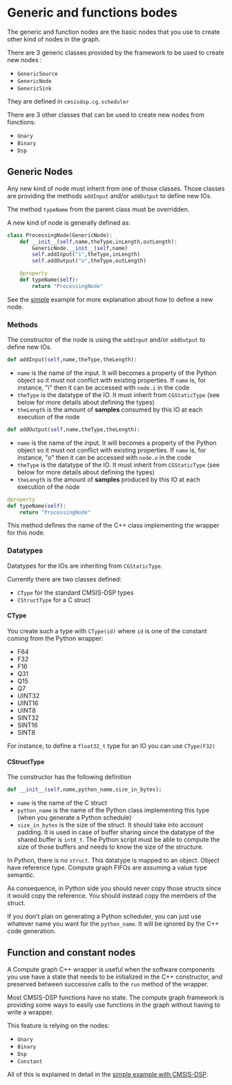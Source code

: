 # Generic and functions bodes

The generic and function nodes are the basic nodes that you use to create other kind of nodes in the graph.

There are 3 generic classes provided by the framework to be used to create new nodes :

* `GenericSource`
* `GenericNode`
* `GenericSink`

They are defined in `cmsisdsp.cg.scheduler`

There are 3 other classes that can be used to create new nodes from functions:

* `Unary`
* `Binary`
* `Dsp`

## Generic Nodes

Any new kind of node must inherit from one of those classes. Those classes are providing the methods `addInput` and/or `addOutput` to define new IOs.

The method `typeName` from the parent class must be overridden.

A new kind of node is generally defined as:

```python
class ProcessingNode(GenericNode):
    def __init__(self,name,theType,inLength,outLength):
        GenericNode.__init__(self,name)
        self.addInput("i",theType,inLength)
        self.addOutput("o",theType,outLength)

    @property
    def typeName(self):
        return "ProcessingNode"
```

See the [simple](../examples/simple/README.md) example for more explanation about how to define a new node.

### Methods

The constructor of the node is using the `addInput` and/or `addOutput` to define new IOs.

```python
def addInput(self,name,theType,theLength):
```

* `name` is the name of the input. It will becomes a property of the Python object so it must not conflict with existing properties. If `name` is, for instance, "i" then it can be accessed with `node.i` in the code
* `theType` is the datatype of the IO. It must inherit from `CGStaticType` (see below for more details about defining the types)
* `theLength` is the amount of **samples** consumed by this IO at each execution of the node

```python
def addOutput(self,name,theType,theLength):
```

* `name` is the name of the input. It will becomes a property of the Python object so it must not conflict with existing properties. If `name` is, for instance, "o" then it can be accessed with `node.o` in the code
* `theType` is the datatype of the IO. It must inherit from `CGStaticType` (see below for more details about defining the types)
* `theLength` is the amount of **samples** produced by this IO at each execution of the node

```python
@property
def typeName(self):
    return "ProcessingNode"
```

This method defines the name of the C++ class implementing the wrapper for this node.

### Datatypes

Datatypes for the IOs are inheriting from `CGStaticType`.

Currently there are two classes defined:

* `CType` for the standard CMSIS-DSP types
* `CStructType` for a C struct

#### CType

You create such a type with `CType(id)` where `id` is one of the constant coming from the Python wrapper:

* F64
* F32
* F16
* Q31
* Q15
* Q7
* UINT32
* UINT16
* UINT8
* SINT32
* SINT16
* SINT8

For instance, to define a `float32_t` type for an IO you can use `CType(F32)`

#### CStructType

The constructor has the following definition

```python
def __init__(self,name,python_name,size_in_bytes): 
```

* `name` is the name of the C struct
* `python_name` is the name of the Python class implementing this type (when you generate a Python schedule)
* `size_in_bytes` is the size of the struct. It should take into account padding. It is used in case of buffer sharing since the datatype of the shared buffer is `int8_t`. The Python script must be able to compute the size of those buffers and needs to know the size of the structure.

In Python, there is no `struct`. This datatype is mapped to an object. Object have reference type. Compute graph FIFOs are assuming a value type semantic.

As consequence, in Python side you should never copy those structs since it would copy the reference. You should instead copy the members of the struct.

If you don't plan on generating a Python scheduler, you can just use whatever name you want for the `python_name`. It will be ignored by the C++ code generation.

## Function and constant nodes

A Compute graph C++ wrapper is useful when the software components you use have a state that needs to be initialized in the C++ constructor, and preserved between successive calls to the `run` method of the wrapper.

Most CMSIS-DSP functions have no state. The compute graph framework is providing some ways to easily use functions in the graph without having to write a wrapper.

This feature is relying on the nodes:

* `Unary`
* `Binary`
* `Dsp`
* `Constant`

All of this is explained in detail in the [simple example with CMSIS-DSP](../examples/simpledsp/README.md).

